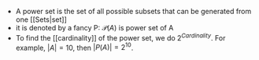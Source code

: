 - A power set is the set of all possible subsets that can be generated from one [[Sets|set]]
- it is denoted by a fancy P: $\mathcal P (A)$ is power set of A
- To find the [[cardinality]] of the power set, we do $2^{Cardinality}$. For example, $|A| = 10$, then $|P(A)| = 2^{10}$. 